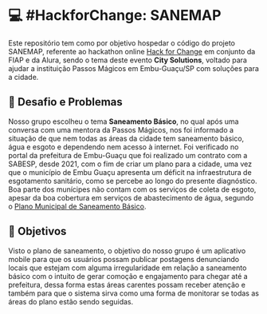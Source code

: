 # :computer: #HackforChange: SANEMAP
Este repositório tem como por objetivo hospedar o código do projeto SANEMAP, referente ao hackathon online [Hack for Change](https://www.hackforchange.com.br) em conjunto da FIAP e da Alura, sendo o tema deste evento **City Solutions**, voltado para ajudar a instituição
Passos Mágicos em Embu-Guaçu/SP com soluções para a cidade.

## :scroll:	Desafio e Problemas
Nosso grupo escolheu o tema **Saneamento Básico**, no qual após uma conversa com uma mentora da Passos Mágicos, nos foi informado a situação de que nem todas as áreas da cidade tem saneamento básico, água e esgoto e dependendo nem acesso à internet.
Foi verificado no portal da prefeitura de Embu-Guaçu que foi realizado um contrato com a SABESP, desde 2021, com o fim de criar um plano para a cidade, uma vez que o município de Embu Guaçu apresenta um déficit na infraestrutura de esgotamento
sanitário, como se percebe ao longo do presente diagnóstico. Boa parte dos munícipes não contam com os serviços de coleta de esgoto, apesar da boa cobertura em serviços de abastecimento de água, segundo o [Plano Municipal de Saneamento Básico](https://ecrie.com.br/sistema/conteudos/arquivo/a_7_1_1_14122021130925.pdf).

## :triangular_flag_on_post: Objetivos
Visto o plano de saneamento, o objetivo do nosso grupo é um aplicativo mobile para que os usuários possam publicar postagens denunciando locais que estejam com alguma irregularidade em relação a saneamento básico com o intuito de gerar comoção e engajamento para chegar até a prefeitura, dessa forma
estas áreas carentes possam receber atenção e também para que o sistema sirva como uma forma de monitorar se todas as áreas do plano estão sendo seguidas.
